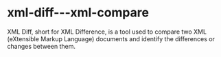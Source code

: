 # xml-diff---xml-compare
XML Diff, short for XML Difference, is a tool used to compare two XML (eXtensible Markup Language) documents and identify the differences or changes between them.

